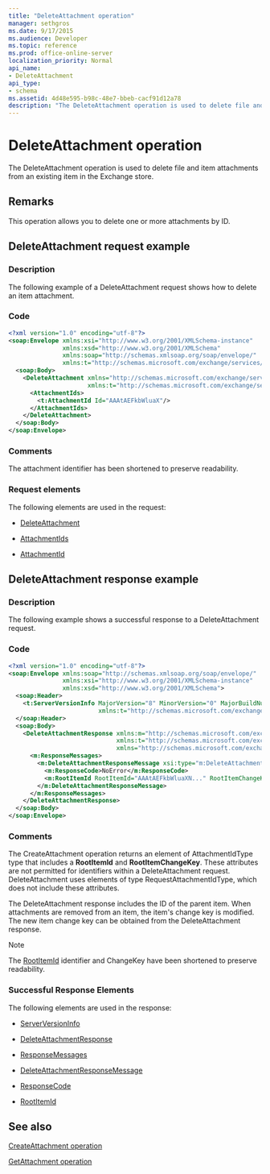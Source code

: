 ```yaml
---
title: "DeleteAttachment operation"
manager: sethgros
ms.date: 9/17/2015
ms.audience: Developer
ms.topic: reference
ms.prod: office-online-server
localization_priority: Normal
api_name:
- DeleteAttachment
api_type:
- schema
ms.assetid: 4d48e595-b98c-48e7-bbeb-cacf91d12a78
description: "The DeleteAttachment operation is used to delete file and item attachments from an existing item in the Exchange store."
---
```


# DeleteAttachment operation

The DeleteAttachment operation is used to delete file and item attachments from an existing item in the Exchange store.
  
## Remarks

This operation allows you to delete one or more attachments by ID.
  
## DeleteAttachment request example

### Description

The following example of a DeleteAttachment request shows how to delete an item attachment.
  
### Code

```XML
<?xml version="1.0" encoding="utf-8"?>
<soap:Envelope xmlns:xsi="http://www.w3.org/2001/XMLSchema-instance"
               xmlns:xsd="http://www.w3.org/2001/XMLSchema"
               xmlns:soap="http://schemas.xmlsoap.org/soap/envelope/"
               xmlns:t="http://schemas.microsoft.com/exchange/services/2006/types">
  <soap:Body>
    <DeleteAttachment xmlns="http://schemas.microsoft.com/exchange/services/2006/messages"
                      xmlns:t="http://schemas.microsoft.com/exchange/services/2006/types">
      <AttachmentIds>
        <t:AttachmentId Id="AAAtAEFkbWluaX"/>
      </AttachmentIds>
    </DeleteAttachment>
  </soap:Body>
</soap:Envelope>
```

### Comments

The attachment identifier has been shortened to preserve readability.
  
### Request elements

The following elements are used in the request:
  
- [DeleteAttachment](deleteattachment.md)
    
- [AttachmentIds](attachmentids.md)
    
- [AttachmentId](attachmentid.md)
    
## DeleteAttachment response example

### Description

The following example shows a successful response to a DeleteAttachment request.
  
### Code

```XML
<?xml version="1.0" encoding="utf-8"?>
<soap:Envelope xmlns:soap="http://schemas.xmlsoap.org/soap/envelope/" 
               xmlns:xsi="http://www.w3.org/2001/XMLSchema-instance" 
               xmlns:xsd="http://www.w3.org/2001/XMLSchema">
  <soap:Header>
    <t:ServerVersionInfo MajorVersion="8" MinorVersion="0" MajorBuildNumber="662" MinorBuildNumber="0" 
                         xmlns:t="http://schemas.microsoft.com/exchange/services/2006/types"/>
  </soap:Header>
  <soap:Body>
    <DeleteAttachmentResponse xmlns:m="http://schemas.microsoft.com/exchange/services/2006/messages" 
                              xmlns:t="http://schemas.microsoft.com/exchange/services/2006/types" 
                              xmlns="http://schemas.microsoft.com/exchange/services/2006/messages">
      <m:ResponseMessages>
        <m:DeleteAttachmentResponseMessage xsi:type="m:DeleteAttachmentResponseMessageType" ResponseClass="Success">
          <m:ResponseCode>NoError</m:ResponseCode>
          <m:RootItemId RootItemId="AAAtAEFkbWluaXN..." RootItemChangeKey="CQAAABYAA..."/>
        </m:DeleteAttachmentResponseMessage>
      </m:ResponseMessages>
    </DeleteAttachmentResponse>
  </soap:Body>
</soap:Envelope>
```

### Comments

The CreateAttachment operation returns an element of AttachmentIdType type that includes a **RootItemId** and **RootItemChangeKey**. These attributes are not permitted for identifiers within a DeleteAttachment request. DeleteAttachment uses elements of type RequestAttachmentIdType, which does not include these attributes.
  
The DeleteAttachment response includes the ID of the parent item. When attachments are removed from an item, the item's change key is modified. The new item change key can be obtained from the DeleteAttachment response.
  
> [!NOTE]
> The [RootItemId](rootitemid.md) identifier and ChangeKey have been shortened to preserve readability. 
  
### Successful Response Elements

The following elements are used in the response:
  
- [ServerVersionInfo](serverversioninfo.md)
    
- [DeleteAttachmentResponse](deleteattachmentresponse.md)
    
- [ResponseMessages](responsemessages.md)
    
- [DeleteAttachmentResponseMessage](deleteattachmentresponsemessage.md)
    
- [ResponseCode](responsecode.md)
    
- [RootItemId](rootitemid.md)
    
## See also



[CreateAttachment operation](createattachment-operation.md)
  
[GetAttachment operation](getattachment-operation.md)

